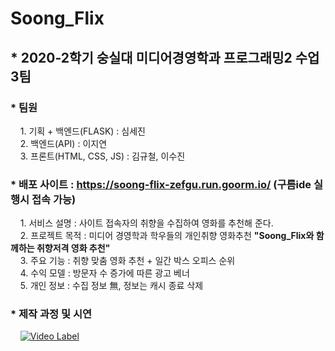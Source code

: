 # Soong_Flix

## * 2020-2학기 숭실대 미디어경영학과 프로그래밍2 수업 3팀

### * 팀원   
&nbsp;&nbsp;&nbsp; 1. 기획 + 백엔드(FLASK) : 심세진   
&nbsp;&nbsp;&nbsp; 2. 백엔드(API) : 이지연   
&nbsp;&nbsp;&nbsp; 3. 프론트(HTML, CSS, JS) : 김규철, 이수진   

### * 배포 사이트 : https://soong-flix-zefgu.run.goorm.io/ (구름ide 실행시 접속 가능)

&nbsp;&nbsp;&nbsp; 1. 서비스 설명 : 사이트 접속자의 취향을 수집하여 영화를 추천해 준다.   
&nbsp;&nbsp;&nbsp; 2. 프로젝트 목적 : 미디어 경영학과 학우들의 개인취향 영화추천  **"Soong_Flix와 함께하는 취향저격 영화 추천"**   
&nbsp;&nbsp;&nbsp; 3. 주요 기능 : 취향 맞춤 영화 추천 + 일간 박스 오피스 순위   
&nbsp;&nbsp;&nbsp; 4. 수익 모델 : 방문자 수 증가에 따른 광고 베너   
&nbsp;&nbsp;&nbsp; 5. 개인 정보 : 수집 정보 無, 정보는 캐시 종료 삭제

### * 제작 과정 및 시연   
&nbsp;&nbsp;&nbsp;  [![Video Label](http://img.youtube.com/vi/U1uERUryuEo/0.jpg)](https://youtu.be/U1uERUryuEo?t=0s)
